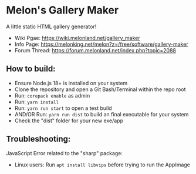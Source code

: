 # Melon's Gallery Maker
A little static HTML gallery generator!

* Wiki Pgae: https://wiki.melonland.net/gallery_maker
* Info Page: https://melonking.net/melon?z=/free/software/gallery-maker
* Forum Thread: https://forum.melonland.net/index.php?topic=2088

## How to build:
* Ensure Node.js 18+ is installed on your system
* Clone the repository and open a Git Bash/Terminal within the repo root
* Run: `corepack enable` as admin
* Run: `yarn install`
* Run: `yarn run start` to open a test build
* AND/OR Run: `yarn run dist` to build an final executable for your system
* Check the "dist" folder for your new exe/app

## Troubleshooting:
JavaScript Error related to the "sharp" package:
* Linux users: Run `apt install libvips` before trying to run the AppImage
